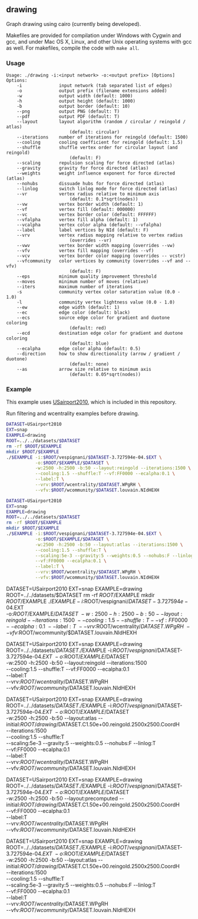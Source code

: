 drawing
-------

Graph drawing using cairo (currently being developed).

Makefiles are provided for compilation under Windows with Cygwin and gcc,
and under Mac OS X, Linux, and other Unix operating systems with gcc as
well. For makefiles, compile the code with `make all`.

### Usage ###

```
Usage: ./drawing -i:<input network> -o:<output prefix> [Options]
Options:
    -i              input network (tab separated list of edges)
    -o              output prefix (filename extensions added)
    -w              output width (default: 1000)
    -h              output height (default: 1000)
    -b              output border (default: 10)
    --png           output PNG (default: T)
    --pdf           output PDF (default: T)
    --layout        layout algorithm (random / circular / reingold / atlas)
                        (default: circular)
    --iterations    number of iterations for reingold (default: 1500)
    --cooling       cooling coefficient for reingold (default: 1.5)
	--shuffle       shuffle vertex order for circular layout (and reingold)
                        (default: F)
    --scaling       repulsion scaling for force directed (atlas)
    --gravity       gravity for force directed (atlas)
    --weights       weight influence exponent for force directed (atlas)
    --nohubs        dissuade hubs for force directed (atlas)
    --linlog        switch linlog mode for force directed (atlas)
    --vr            vertex radius relative to minimum axis
                        (default: 0.1*sqrt(nodes))
    --vw            vertex border width (default: 1)
    --vf            vertex fill (default: 000000)
    --vc            vertex border color (default: FFFFFF)
    --vfalpha       vertex fill alpha (default: 1)
    --vcalpha       vertex color alpha (default: --vfalpha)
    --label         label vertices by NId (default: F)
    --vrv           vertex radius mapping relative to vertex radius
                        (overrides --vr)
    --vwv           vertex border width mapping (overrides --vw)
    --vfv           vertex fill mapping (overrides --vf)
    --vcv           vertex border color mapping (overrides -- vcstr)
    --vfcommunity   color vertices by community (overrides --vf and --vfv)
                        (default: F)
    --eps           minimum quality improvement threshold
    --moves         minimum number of moves (relative)
    --iters         maximum number of iterations
    -s              community vertex color saturation value (0.0 - 1.0)
    -l              community vertex lightness value (0.0 - 1.0)
    --ew            edge width (default: 1)
    --ec            edge color (default: black)
    --ecs           source edge color for gradient and duotone coloring
                        (default: red)
    --ecd           destination edge color for gradient and duotone coloring
                        (default: blue)
    --ecalpha       edge color alpha (default: 0.5)
    --direction     how to show directionality (arrow / gradient / duotone)
                        (default: none)
    --as            arrow size relative to minimum axis
                        (default: 0.05*sqrt(nodes))
```

### Example ###

This example uses [USairport2010](/contrib/yins-enas/datasets/USairport2010),
which is included in this repository.

Run filtering and wcentrality examples before drawing.

```bash
DATASET=USairport2010
EXT=snap
EXAMPLE=drawing
ROOT=../../datasets/$DATASET
rm -rf $ROOT/$EXAMPLE
mkdir $ROOT/$EXAMPLE
./$EXAMPLE -i:$ROOT/vespignani/$DATASET-3.727594e-04.$EXT \
           -o:$ROOT/$EXAMPLE/$DATASET \
           -w:2500 -h:2500 -b:50 --layout:reingold --iterations:1500 \
           --cooling:1.5 --shuffle:T --vf:FF0000 --ecalpha:0.1 \
           --label:T \
           --vrv:$ROOT/wcentrality/$DATASET.WPgRH \
           --vfv:$ROOT/wcommunity/$DATASET.louvain.NIdHEXH
```

```bash
DATASET=USairport2010
EXT=snap
EXAMPLE=drawing
ROOT=../../datasets/$DATASET
rm -rf $ROOT/$EXAMPLE
mkdir $ROOT/$EXAMPLE
./$EXAMPLE -i:$ROOT/vespignani/$DATASET-3.727594e-04.$EXT \
           -o:$ROOT/$EXAMPLE/$DATASET \
           -w:2500 -h:2500 -b:50 --layout:atlas --iterations:1500 \
           --cooling:1.5 --shuffle:T \
           --scaling:5e-3 --gravity:5 --weights:0.5 --nohubs:F --linlog:T \
           --vf:FF0000 --ecalpha:0.1 \
           --label:T \
           --vrv:$ROOT/wcentrality/$DATASET.WPgRH \
           --vfv:$ROOT/wcommunity/$DATASET.louvain.NIdHEXH
```

DATASET=USairport2010
EXT=snap
EXAMPLE=drawing
ROOT=../../datasets/$DATASET
rm -rf $ROOT/$EXAMPLE
mkdir $ROOT/$EXAMPLE
./$EXAMPLE -i:$ROOT/vespignani/$DATASET-3.727594e-04.$EXT \
           -o:$ROOT/$EXAMPLE/$DATASET \
           -w:2500 -h:2500 -b:50 --layout:reingold --iterations:1500 \
           --cooling:1.5 --shuffle:T --vf:FF0000 --ecalpha:0.1 \
           --label:T \
           --vrv:$ROOT/wcentrality/$DATASET.WPgRH \
           --vfv:$ROOT/wcommunity/$DATASET.louvain.NIdHEXH


DATASET=USairport2010
EXT=snap
EXAMPLE=drawing
ROOT=../../datasets/$DATASET
./$EXAMPLE -i:$ROOT/vespignani/$DATASET-3.727594e-04.$EXT \
           -o:$ROOT/$EXAMPLE/$DATASET \
           -w:2500 -h:2500 -b:50 --layout:reingold --iterations:1500 \
           --cooling:1.5 --shuffle:T --vf:FF0000 --ecalpha:0.1 \
           --label:T \
           --vrv:$ROOT/wcentrality/$DATASET.WPgRH \
           --vfv:$ROOT/wcommunity/$DATASET.louvain.NIdHEXH

DATASET=USairport2010
EXT=snap
EXAMPLE=drawing
ROOT=../../datasets/$DATASET
./$EXAMPLE -i:$ROOT/vespignani/$DATASET-3.727594e-04.$EXT \
           -o:$ROOT/$EXAMPLE/$DATASET \
           -w:2500 -h:2500 -b:50 --layout:atlas --initial:$ROOT/drawing/$DATASET.C1.50e+00.reingold.2500x2500.CoordH \
           --iterations:1500 \
           --cooling:1.5 --shuffle:T \
           --scaling:5e-3 --gravity:5 --weights:0.5 --nohubs:F --linlog:T \
           --vf:FF0000 --ecalpha:0.1 \
           --label:T \
           --vrv:$ROOT/wcentrality/$DATASET.WPgRH \
           --vfv:$ROOT/wcommunity/$DATASET.louvain.NIdHEXH

DATASET=USairport2010
EXT=snap
EXAMPLE=drawing
ROOT=../../datasets/$DATASET
./$EXAMPLE -i:$ROOT/vespignani/$DATASET-3.727594e-04.$EXT \
           -o:$ROOT/$EXAMPLE/$DATASET \
           -w:2500 -h:2500 -b:50 --layout:precomputed --initial:$ROOT/drawing/$DATASET.C1.50e+00.reingold.2500x2500.CoordH \
           --vf:FF0000 --ecalpha:0.1 \
           --label:T \
           --vrv:$ROOT/wcentrality/$DATASET.WPgRH \
           --vfv:$ROOT/wcommunity/$DATASET.louvain.NIdHEXH

DATASET=USairport2010
EXT=snap
EXAMPLE=drawing
ROOT=../../datasets/$DATASET
./$EXAMPLE -i:$ROOT/vespignani/$DATASET-3.727594e-04.$EXT \
           -o:$ROOT/$EXAMPLE/$DATASET \
           -w:2500 -h:2500 -b:50 --layout:atlas --initial:$ROOT/drawing/$DATASET.C1.50e+00.reingold.2500x2500.CoordH \
           --iterations:1500 \
           --cooling:1.5 --shuffle:T \
           --scaling:5e-3 --gravity:5 --weights:0.5 --nohubs:F --linlog:T \
           --vf:FF0000 --ecalpha:0.1 \
           --label:T \
           --vrv:$ROOT/wcentrality/$DATASET.WPgRH \
           --vfv:$ROOT/wcommunity/$DATASET.louvain.NIdHEXH
